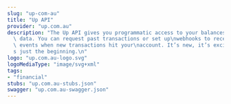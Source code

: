 ```yaml
---
slug: "up-com-au"
title: "Up API"
provider: "up.com.au"
description: "The Up API gives you programmatic access to your balances and\ntransaction\
  \ data. You can request past transactions or set up\nwebhooks to receive real-time\
  \ events when new transactions hit your\naccount. It’s new, it’s exciting and it’\
  s just the beginning.\n"
logo: "up.com.au-logo.svg"
logoMediaType: "image/svg+xml"
tags:
- "financial"
stubs: "up.com.au-stubs.json"
swagger: "up.com.au-swagger.json"
---
```


